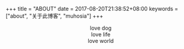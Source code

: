 +++
title = "ABOUT"
date = 2017-08-20T21:38:52+08:00
keywords = ["about", "关于此博客", "muhosia"]
+++

<center>love dog</center>
<center>love life</center>
<center>love world</center>
